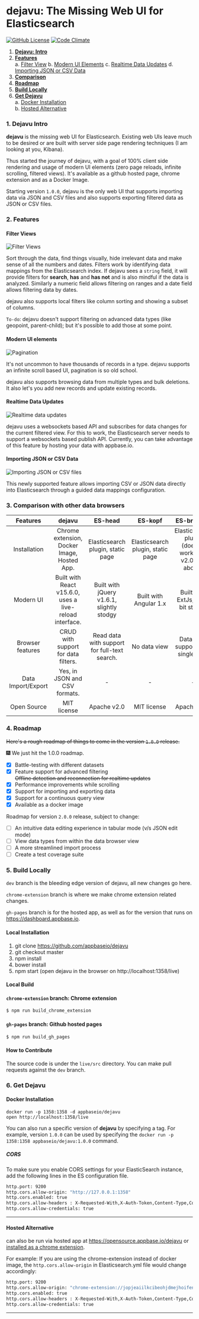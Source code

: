 dejavu: The Missing Web UI for Elasticsearch
====

[![GitHub License](https://img.shields.io/badge/license-MIT-blue.svg)](https://raw.githubusercontent.com/appbaseio/dejavu/dev/LICENSE.md)
[![Code Climate](https://codeclimate.com/github/appbaseio/dejaVu/badges/gpa.svg)](https://codeclimate.com/github/appbaseio/dejaVu)

1. **[Dejavu: Intro](#1-dejavu-intro)**   
2. **[Features](#2-features)**  
  a. [Filter View](#filter-views)
  b. [Modern UI Elements](#modern-ui-elements)
  c. [Realtime Data Updates](#realtime-data-updates)
  d. [Importing JSON or CSV Data](#importing-json-or-csv-data)
3. **[Comparison](#3-comparison-with-other-data-browsers)**
4. **[Roadmap](#4-roadmap)**
5. **[Build Locally](#5-build-locally)**  
6. **[Get Dejavu](#6-get-dejavu)**  
  a. [Docker Installation](#docker-installation)  
  b. [Hosted Alternative](#hosted-alternative)


### 1. Dejavu Intro

**dejavu** is the missing web UI for Elasticsearch. Existing web UIs leave much to be desired or are built with server side page rendering techniques (I am looking at you, Kibana).

Thus started the journey of dejavu, with a goal of 100% client side rendering and usage of modern UI elements (zero page reloads, infinite scrolling, filtered views). It's available as a github hosted page, chrome extension and as a Docker Image.

Starting version `1.0.0`, dejavu is the only web UI that supports importing data via JSON and CSV files and also supports exporting filtered data as JSON or CSV files.

### 2. Features

#### Filter Views

![Filter Views](http://i.imgur.com/sE90O10.gif)

Sort through the data, find things visually, hide irrelevant data and make sense of all the numbers and dates. Filters work by identifying data mappings from the Elasticsearch index. If dejavu sees a ``string`` field, it will provide filters for **search**, **has** and **has not** and is also mindful if the data is analyzed. Similarly a numeric field allows filtering on ranges and a date field allows filtering data by dates.

dejavu also supports local filters like column sorting and showing a subset of columns.

``To-do``: dejavu doesn't support filtering on advanced data types (like geopoint, parent-child); but it's possible to add those at some point.

#### Modern UI elements

![Pagination](http://i.imgur.com/IAX0kLX.gif)

It's not uncommon to have thousands of records in a type. dejavu supports an infinite scroll based UI, pagination is so old school.

dejavu also supports browsing data from multiple types and bulk deletions. It also let's you add new records and update existing records.

#### Realtime Data Updates

![Realtime data updates](http://i.imgur.com/z0Ey4BN.gif)

dejavu uses a websockets based API and subscribes for data changes for the current filtered view. For this to work, the Elasticsearch server needs to support a websockets based publish API. Currently, you can take advantage of this feature by hosting your data with appbase.io.

#### Importing JSON or CSV Data

![Importing JSON or CSV files](https://i.imgur.com/B8P5Ag0.png)

This newly supported feature allows importing CSV or JSON data directly into Elasticsearch through a guided data mappings configuration.

### 3. Comparison with other data browsers

|     Features     |                                                    dejavu                                                    | ES-head | ES-kopf | ES-browser |                                 Kibana                                |
|:----------------:|:------------------------------------------------------------------------------------------------------------:|:------------------:|:------------------:|:---------------------:|:---------------------------------------------------------------------:|
| Installation     | Chrome extension, Docker Image, Hosted App.      | Elasticsearch plugin, static page | Elasticsearch plugin, static page  | Elasticsearch plugin (doesn't work with v2.0 and above) | Elasticsearch plugin |
| Modern UI        | Built with React v15.6.0, uses a live-reload interface.                                                  | Built with jQuery v1.6.1, slightly stodgy | Built with Angular 1.x | Built with ExtJs, but a bit stodgy | Built with Node.JS, Hapi, Jade                                                                     |
| Browser features | CRUD with support for data filters. | Read data with support for full-text search. | No data view |  Data view support for a single type | Read view with support for visualizations / charting |
| Data Import/Export | Yes, in JSON and CSV formats. | - | - |  - | Only export is supported, no CSV support. |
| Open Source      | MIT license                                                                          |  Apache v2.0               |       MIT license             |   Apache v2.0                    |   Apache v2.0                                                                    |



### 4. Roadmap


<s>Here's a rough roadmap of things to come in the version ``1.0.0`` release.</s>

:fireworks: We just hit the 1.0.0 roadmap.

- [x] Battle-testing with different datasets
- [x] Feature support for advanced filtering   
<s>Offline detection and reconnection for realtime updates</s>
- [x] Performance improvements while scrolling
- [x] Support for importing and exporting data
- [x] Support for a continuous query view
- [x] Available as a docker image

Roadmap for version `2.0.0` release, subject to change:

- [ ] An intuitive data editing experience in tabular mode (v/s JSON edit mode)
- [ ] View data types from within the data browser view
- [ ] A more streamlined import process
- [ ] Create a test coverage suite

### 5. Build Locally

`dev` branch is the bleeding edge version of dejavu, all new changes go here.

`chrome-extension` branch is where we make chrome extension related changes.

`gh-pages` branch is for the hosted app, as well as for the version that runs on https://dashboard.appbase.io.


#### Local Installation

1. git clone https://github.com/appbaseio/dejavu
2. git checkout master
3. npm install
4. bower install
5. npm start (open dejavu in the browser on http://localhost:1358/live)

#### Local Build

#### `chrome-extension` branch: Chrome extension

```sh
$ npm run build_chrome_extension
```

#### `gh-pages` branch: Github hosted pages

```sh
$ npm run build_gh_pages
```

#### How to Contribute

The source code is under the ``live/src`` directory. You can make pull requests against the ``dev`` branch.


### 6. Get Dejavu

#### Docker Installation


```
docker run -p 1358:1358 -d appbaseio/dejavu
open http://localhost:1358/live
```   

You can also run a specific version of **dejavu** by specifying a tag. For example, version `1.0.0` can be used by specifying the ``docker run -p 1358:1358 appbaseio/dejavu:1.0.0`` command.

##### CORS

To make sure you enable CORS settings for your ElasticSearch instance, add the following lines in the ES configuration file.

```sh
http.port: 9200
http.cors.allow-origin: "http://127.0.0.1:1358"
http.cors.enabled: true
http.cors.allow-headers : X-Requested-With,X-Auth-Token,Content-Type,Content-Length,Authorization
http.cors.allow-credentials: true
```

---

#### Hosted Alternative

can also be run via hosted app at https://opensource.appbase.io/dejavu or [installed as a chrome extension](https://chrome.google.com/webstore/detail/dejavu/jopjeaiilkcibeohjdmejhoifenbnmlh).


For example: If you are using the chrome-extension instead of docker image, the `http.cors.allow-origin` in Elasticsearch.yml file would change accordingly:

```sh
http.port: 9200
http.cors.allow-origin: "chrome-extension://jopjeaiilkcibeohjdmejhoifenbnmlh"
http.cors.enabled: true
http.cors.allow-headers : X-Requested-With,X-Auth-Token,Content-Type,Content-Length,Authorization
http.cors.allow-credentials: true
```

---

